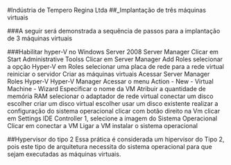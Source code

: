 #Indústria de Tempero Regina Ltda
##_Implantação de três máquinas virtuais

###A seguir será demonstrada a sequência de passos para a implantação de 3 máquinas virtuais

###Habilitar hyper-V no Windows Server 2008
Server Manager
Clicar em Start
Administrative Toolss
Clicar em Server Manager
Add Roles
selecionar a opção Hyper-V em Roles
selecionar uma placa de rede para a rede virtual
reiniciar o servidor 
Criar as máquinas virtuais
Acessar Server Manager
Roles
Hyper-V
Hyper-V Manager
Acessar o menu Action - New - Virtual Machine - Wizard
Especificar o nome da VM
Atribuir a quantidade  de memória RAM
selecionar o adaptador de rede virtual
conectar um disco
escolher criar um disco virtual
escolher usar um disco existente
realizar a configuração do sistema operacional
clicar com botão direito na Vm
clicar em Settings
IDE Controller 1, selecione a imagem do Sistema Operacional
Clicar em conectar a VM
Ligar a VM
instalar o sistema operacional

##Hypervisor do tipo 2
Essa prática é considerada um hipervisor do Tipo 2, pois este tipo de arquitetura necessita do sistema operacional para que sejam executadas as máquinas virtuais.
